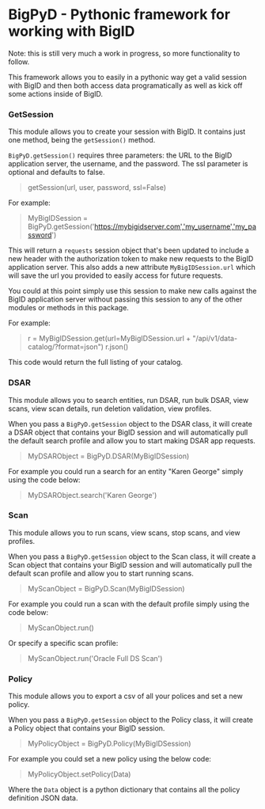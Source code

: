 # BigPyD - Pythonic framework for working with BigID

Note: this is still very much a work in progress, so more functionality to follow.

This framework allows you to easily in a pythonic way get a valid session with BigID and then both access data programatically as well as kick off some actions inside of BigID.

### GetSession

This module allows you to create your session with BigID. It contains just one method, being the `getSession()` method.

`BigPyD.getSession()` requires three parameters: the URL to the BigID application server, the username, and the password. The ssl parameter is optional and defaults to false.

> getSession(url, user, password, ssl=False)

For example:

> MyBigIDSession = BigPyD.getSession('https://mybigidserver.com','my_username','my_password')

This will return a `requests` session object that's been updated to include a new header with the authorization token to make new requests to the BigID application server. This also adds a new attribute `MyBigIDSession.url` which will save the url you provided to easily access for future requests.

You could at this point simply use this session to make new calls against the BigID application server without passing this session to any of the other modules or methods in this package.

For example:

> r = MyBigIDSession.get(url=MyBigIDSession.url + "/api/v1/data-catalog/?format=json")
> r.json()

This code would return the full listing of your catalog.


### DSAR

This module allows you to search entities, run DSAR, run bulk DSAR, view scans, view scan details, run deletion validation, view profiles.

When you pass a `BigPyD.getSession` object to the DSAR class, it will create a DSAR object that contains your BigID session and will automatically pull the default search profile and allow you to start making DSAR app requests.

> MyDSARObject = BigPyD.DSAR(MyBigIDSession)

For example you could run a search for an entity "Karen George" simply using the code below:

> MyDSARObject.search('Karen George')


### Scan

This module allows you to run scans, view scans, stop scans, and view profiles.

When you pass a `BigPyD.getSession` object to the Scan class, it will create a Scan object that contains your BigID session and will automatically pull the default scan profile and allow you to start running scans.

> MyScanObject = BigPyD.Scan(MyBigIDSession)

For example you could run a scan with the default profile simply using the code below:

> MyScanObject.run()

Or specify a specific scan profile:

> MyScanObject.run('Oracle Full DS Scan')


### Policy

This module allows you to export a csv of all your polices and set a new policy.

When you pass a `BigPyD.getSession` object to the Policy class, it will create a Policy object that contains your BigID session.

> MyPolicyObject = BigPyD.Policy(MyBigIDSession)

For example you could set a new policy using the below code:

> MyPolicyObject.setPolicy(Data)

Where the `Data` object is a python dictionary that contains all the policy definition JSON data.